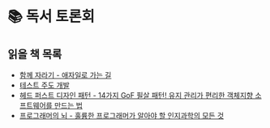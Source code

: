 # 📚 독서 토론회

## 읽을 책 목록
- [함께 자라기 - 애자일로 가는 길](https://book.naver.com/bookdb/book_detail.nhn?bid=14341885)
- [테스트 주도 개발](https://book.naver.com/bookdb/book_detail.naver?bid=7443642)
- [헤드 퍼스트 디자인 패턴 - 14가지 GoF 필살 패턴! 유지 관리가 편리한 객체지향 소프트웨어를 만드는 법](https://book.naver.com/bookdb/book_detail.naver?bid=22236366)
- [프로그래머의 뇌 - 훌륭한 프로그래머가 알아야 할 인지과학의 모든 것](https://book.naver.com/bookdb/book_detail.nhn?bid=21396757)
